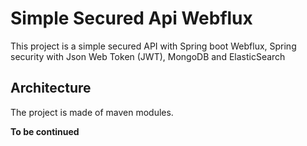 # Simple Secured Api Webflux

This project is a simple secured API with Spring boot Webflux, Spring security with Json Web Token (JWT), MongoDB and ElasticSearch

## Architecture

The project is made of maven modules.

**To be continued**
